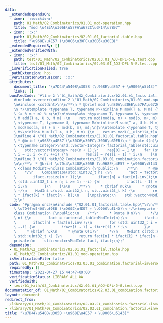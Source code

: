 ```yaml
---
data:
  _extendedDependsOn:
  - icon: ':question:'
    path: 01_Math/02_Combinatorics/01.01_mod-operation.hpp
    title: "mod \u4E0A\u306E\u57FA\u672C\u6F14\u7B97"
  - icon: ':x:'
    path: 01_Math/02_Combinatorics/02.01.01_factorial.table.hpp
    title: "\u968E\u4E57 (\u30C6\u30FC\u30D6\u30EB)"
  _extendedRequiredBy: []
  _extendedVerifiedWith:
  - icon: ':x:'
    path: test/01_Math/02_Combinatorics/02.03.01_AOJ-DPL-5-E.test.cpp
    title: test/01_Math/02_Combinatorics/02.03.01_AOJ-DPL-5-E.test.cpp
  _isVerificationFailed: true
  _pathExtension: hpp
  _verificationStatusIcon: ':x:'
  attributes:
    document_title: "\u7D44\u5408\u305B (\u968E\u4E57 + \u9006\u5143)"
    links: []
  bundledCode: "#line 2 \"01_Math/02_Combinatorics/02.01.01_factorial.table.hpp\"\n\
    #include <vector>\n#line 2 \"01_Math/02_Combinatorics/01.01_mod-operation.hpp\"\
    \n#include <cstdint>\n\n/**\n * @brief mod \u4E0A\u306E\u57FA\u672C\u6F14\u7B97\
    \n */\ntemplate <typename T, typename M>\ninline M mod(T a, M m) {\n    return\
    \ (a % m + m) % m;\n}\n\ntemplate <typename T, typename U, typename M>\ninline\
    \ M add(T a, U b, M m) {\n    return mod(mod(a, m) + mod(b, m), m);\n}\n\ntemplate\
    \ <typename T, typename U, typename M>\ninline M sub(T a, U b, M m) {\n    return\
    \ mod(mod(a, m) + m - mod(b, m), m);\n}\n\ntemplate <typename T, typename U, typename\
    \ M>\ninline M mul(T a, U b, M m) {\n    return mod((__uint128_t)a * b, m);\n\
    }\n#line 4 \"01_Math/02_Combinatorics/02.01.01_factorial.table.hpp\"\n\n/**\n\
    \ * @brief \u968E\u4E57 (\u30C6\u30FC\u30D6\u30EB)\n * @note O(n)\n */\ntemplate\
    \ <typename Integer>\nstd::vector<Integer> factorial_table(std::uint32_t n) {\n\
    \    std::vector<Integer> res(n + 1);\n    res[0] = 1;\n    for (std::uint32_t\
    \ i = 1; i <= n; ++i) {\n        res[i] = res[i - 1] * i;\n    }\n    return res;\n\
    }\n#line 3 \"01_Math/02_Combinatorics/02.03.01_combination.factorial+inverse.hpp\"\
    \n\n/**\n * @brief \u7D44\u5408\u305B (\u968E\u4E57 + \u9006\u5143)\n */\ntemplate\
    \ <class ModInt>\nclass Combination {\npublic:\n    /**\n     * @note O(n)\n \
    \    */\n    Combination(std::uint32_t n) {\n        fact = factorial_table<ModInt>(n);\n\
    \        ifact.resize(n + 1);\n        ifact[n] = fact[n].inv();\n        for\
    \ (std::uint32_t i = n; i >= 1; --i) {\n            ifact[i - 1] = ifact[i] *\
    \ i;\n        }\n    }\n\n    /**\n     * @brief nCk\n     * @note O(1)\n    \
    \ */\n    ModInt c(std::uint32_t n, std::uint32_t k) {\n        return fact[n]\
    \ * ifact[k] * ifact[n - k];\n    }\nprivate:\n    std::vector<ModInt> fact, ifact;\n\
    };\n"
  code: "#pragma once\n#include \"02.01.01_factorial.table.hpp\"\n\n/**\n * @brief\
    \ \u7D44\u5408\u305B (\u968E\u4E57 + \u9006\u5143)\n */\ntemplate <class ModInt>\n\
    class Combination {\npublic:\n    /**\n     * @note O(n)\n     */\n    Combination(std::uint32_t\
    \ n) {\n        fact = factorial_table<ModInt>(n);\n        ifact.resize(n + 1);\n\
    \        ifact[n] = fact[n].inv();\n        for (std::uint32_t i = n; i >= 1;\
    \ --i) {\n            ifact[i - 1] = ifact[i] * i;\n        }\n    }\n\n    /**\n\
    \     * @brief nCk\n     * @note O(1)\n     */\n    ModInt c(std::uint32_t n,\
    \ std::uint32_t k) {\n        return fact[n] * ifact[k] * ifact[n - k];\n    }\n\
    private:\n    std::vector<ModInt> fact, ifact;\n};"
  dependsOn:
  - 01_Math/02_Combinatorics/02.01.01_factorial.table.hpp
  - 01_Math/02_Combinatorics/01.01_mod-operation.hpp
  isVerificationFile: false
  path: 01_Math/02_Combinatorics/02.03.01_combination.factorial+inverse.hpp
  requiredBy: []
  timestamp: '2021-04-27 15:44:47+00:00'
  verificationStatus: LIBRARY_ALL_WA
  verifiedWith:
  - test/01_Math/02_Combinatorics/02.03.01_AOJ-DPL-5-E.test.cpp
documentation_of: 01_Math/02_Combinatorics/02.03.01_combination.factorial+inverse.hpp
layout: document
redirect_from:
- /library/01_Math/02_Combinatorics/02.03.01_combination.factorial+inverse.hpp
- /library/01_Math/02_Combinatorics/02.03.01_combination.factorial+inverse.hpp.html
title: "\u7D44\u5408\u305B (\u968E\u4E57 + \u9006\u5143)"
---
```

